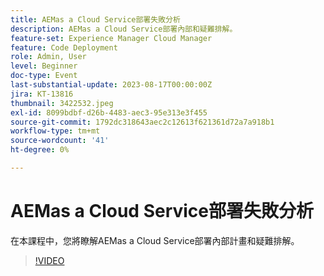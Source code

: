 ```yaml
---
title: AEMas a Cloud Service部署失敗分析
description: AEMas a Cloud Service部署內部和疑難排解。
feature-set: Experience Manager Cloud Manager
feature: Code Deployment
role: Admin, User
level: Beginner
doc-type: Event
last-substantial-update: 2023-08-17T00:00:00Z
jira: KT-13816
thumbnail: 3422532.jpeg
exl-id: 8099bdbf-d26b-4483-aec3-95e313e3f455
source-git-commit: 1792dc318643aec2c12613f621361d72a7a918b1
workflow-type: tm+mt
source-wordcount: '41'
ht-degree: 0%

---
```


# AEMas a Cloud Service部署失敗分析

在本課程中，您將瞭解AEMas a Cloud Service部署內部計畫和疑難排解。

>[!VIDEO](https://video.tv.adobe.com/v/3422532/?learn=on)
